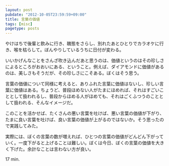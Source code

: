 ```yaml
---
layout: post
pubdate: "2012-10-05T23:59:59+09:00"
title: 言葉の価値
tags: [misc]
pagetype: posts
---
```

やけはちで後輩と飲みに行き、醜態をさらし、別れたあとひとりでカラオケに行き、喉を枯らして。ぼんやりしているうちに日付が変わる。

いいかげんなことをさんざ吹き込んだあと思うのは、価値というのはその珍しさによるところがおおいにある、ということ。例えば、ダイアモンドに価値があるのは、美しさもそうだが、その珍しさにこそある。ぼくはそう思う。

言葉の価値について同様に考えると、ありふれた言葉に価値はないし、珍しい言葉に価値はある。ちょうど、普段ほめない人がたまにほめれば、それはすごいこととして扱われるし、普段からほめる人がほめても、それはごくふつうのこととして扱われる、そんなイメージだ。

このことを活かせば、たくさんの悪い言葉を吐けば、悪い言葉の価値が下がり、たまに良い言葉を吐けば、良い言葉の価値が上がるのではないか。そう思ったので実践してみた。

実際には、ぼくの言葉の数が増えれば、ひとつの言葉の価値がどんどん下がっていく。一度下がると上げることは難しい。ぼくは今日、ぼくの言葉の価値を大きく下げた。余計なことは言わない方が良い。

17 min.
